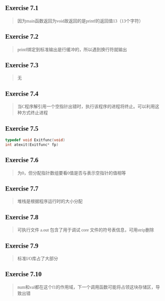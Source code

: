 ## <font face="Consolas">Exercise 7.1</font>
> <font face="楷体">因为main函数返回为void故返回的是printf的返回值13（13个字符）</font>

## <font face="Consolas">Exercise 7.2</font>
> <font face="楷体">printf绑定到标准输出是行缓冲的，所以遇到换行符就输出</font>

## <font face="Consolas">Exercise 7.3</font>
> <font face="楷体">无</font>

## <font face="Consolas">Exercise 7.4</font>
> <font face="楷体">当C程序解引用一个空指针出错时，执行该程序的进程将终止。可以利用这种方式终止进程</font>

## <font face="Consolas">Exercise 7.5</font>
```c++
typedef void Exitfunc(void)
int atexit(Exitfunc* fp)
```

## <font face="Consolas">Exercise 7.6</font>
> <font face="楷体">为0，但分配指针数组要看0值是否与表示空指针的值相等</font>

## <font face="Consolas">Exercise 7.7</font>
> <font face="楷体">堆栈是根据程序运行时的大小分配</font>

## <font face="Consolas">Exercise 7.8</font>
> <font face="楷体">可执行文件 a.out 包含了用于调试 core 文件的符号表信息，可用strip删除</font>

## <font face="Consolas">Exercise 7.9</font>
> <font face="楷体">标准I/O库占了大部分</font>

## <font face="Consolas">Exercise 7.10</font>
> <font face="楷体">num和val都在这个f1的作用域，下一个调用函数可能将占领这块存储区，导致出错</font>